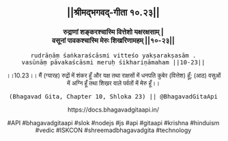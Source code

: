 <center><h2>||श्रीमद्‍भगवद्‍-गीता १०.२३||</h2>
<h3>रुद्राणां शङ्करश्चास्मि वित्तेशो यक्षरक्षसाम् |<br/>वसूनां पावकश्चास्मि मेरुः शिखरिणामहम् ||१०-२३||</h3>
<pre>rudrāṇāṃ śaṅkaraścāsmi vitteśo yakṣarakṣasām .<br/>vasūnāṃ pāvakaścāsmi meruḥ śikhariṇāmaham ||10-23||</pre>
<p>।।10.23।। मैं (ग्यारह) रुद्रों में शंकर हूँ और यक्ष तथा राक्षसों में धनपति कुबेर (वित्तेश) हूँ; (आठ) वसुओं में अग्नि हूँ तथा शिखर वाले पर्वतों में मेरु हूँ।।</p>
<pre>(Bhagavad Gita, Chapter 10, Shloka 23) || @BhagavadGitaApi</pre><p>https://docs.bhagavadgitaapi.in/</p><p>#API #bhagavadgitaapi #slok #nodejs #js #api #gitaapi #krishna #hinduism #vedic #ISKCON #shreemadbhagavadgita #technology</p></center>